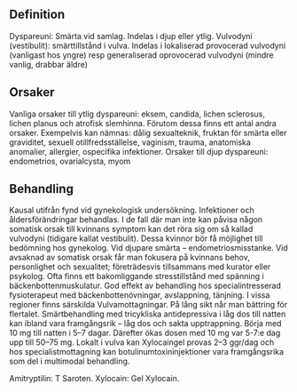 ## Definition

Dyspareuni: Smärta vid samlag. Indelas i djup eller ytlig.
Vulvodyni (vestibulit): smärttillstånd i vulva. Indelas i lokaliserad provocerad vulvodyni (vanligast hos yngre) resp generaliserad oprovocerad vulvodyni (mindre vanlig, drabbar äldre)

## Orsaker

Vanliga orsaker till ytlig dyspareuni: eksem, candida, lichen sclerosus, lichen planus och atrofisk slemhinna. Förutom dessa finns ett antal andra orsaker. Exempelvis kan nämnas: dålig sexualteknik, fruktan för smärta eller graviditet, sexuell otillfredsställelse, vaginism, trauma, anatomiska anomalier, allergier, ospecifika infektioner.
Orsaker till djup dyspareuni: endometrios, ovarialcysta, myom

## Behandling

Kausal utifrån fynd vid gynekologisk undersökning. Infektioner och åldersförändringar behandlas. I de fall där man inte kan påvisa någon somatisk orsak till kvinnans symptom kan det röra sig om så kallad vulvodyni (tidigare kallat vestibulit). Dessa kvinnor bör få möjlighet till bedömning hos gynekolog.
Vid djupare smärta – endometriosmisstanke.
Vid avsaknad av somatisk orsak får man fokusera på kvinnans behov, personlighet och sexualitet; företrädesvis tillsammans med kurator eller psykolog. Ofta finns ett bakomliggande stresstillstånd med spänning i bäckenbottenmuskulatur. God effekt av behandling hos specialintresserad fysioterapeut med bäckenbottenövningar, avslappning, tänjning. I vissa regioner finns särskilda Vulvamottagningar. På lång sikt når man bättring för flertalet.
Smärtbehandling med tricykliska antidepressiva i låg dos till natten kan ibland vara framgångsrik – låg dos och sakta upptrappning. Börja med 10 mg till natten i 5–7 dagar. Därefter ökas dosen med 10 mg var 5-7:e dag upp till 50–75 mg. Lokalt i vulva kan Xylocaingel provas 2–3 ggr/dag och hos specialistmottagning kan botulinumtoxininjektioner vara framgångsrika som del i multimodal behandling.


Amitryptilin: T Saroten.
Xylocain: Gel Xylocain.

